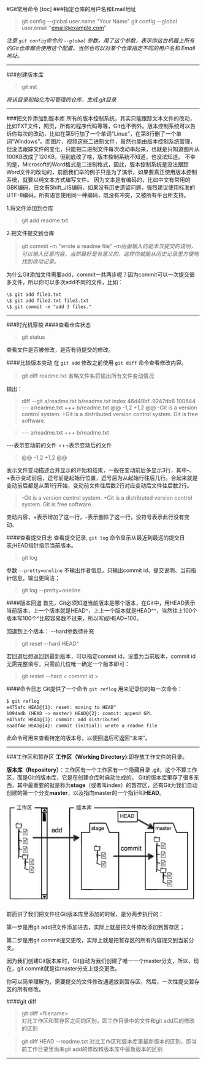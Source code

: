 #Git常用命令
[toc]
###指定仓库的用户名和Email地址
>git config --global user.name "Your Name"
>git config --global user.email "email@example.com"

*注意 `git config`命令的 `--global` 参数，用了这个参数，表示你这台机器上所有的Git仓库都会使用这个配置，当然也可以对某个仓库指定不同的用户名和 Email地址。*
___
###创建版本库
>git init   

*将该目录初始化为可管理的仓库，生成.git目录*
___
###把文件添加到版本库
所有的版本控制系统，其实只能跟踪文本文件的改动，比如TXT文件，网页，所有的程序代码等等，Git也不例外。版本控制系统可以告诉你每次的改动，比如在第5行加了一个单词“Linux”，在第8行删了一个单词“Windows”。而图片、视频这些二进制文件，虽然也能由版本控制系统管理，但没法跟踪文件的变化，只能把二进制文件每次改动串起来，也就是只知道图片从100KB改成了120KB，但到底改了啥，版本控制系统不知道，也没法知道。
不幸的是，Microsoft的Word格式是二进制格式，因此，版本控制系统是没法跟踪Word文件的改动的，前面我们举的例子只是为了演示，如果要真正使用版本控制系统，就要以纯文本方式编写文件。
因为文本是有编码的，比如中文有常用的GBK编码，日文有Shift_JIS编码，如果没有历史遗留问题，强烈建议使用标准的UTF-8编码，所有语言使用同一种编码，既没有冲突，又被所有平台所支持。

1.将文件添加到仓库
>git add readme.txt

2.把文件提交到仓库
>git commit -m "wrote a readme file"
*-m后面输入的是本次提交的说明，可以输入任意内容，当然最好是有意义的，这样你就能从历史记录里方便地找到改动记录。*

为什么Git添加文件需要add，commit一共两步呢？因为commit可以一次提交很多文件，所以你可以多次add不同的文件，比如：

    \$ git add file1.txt
    \$ git add file2.txt file3.txt
    \$ git commit -m "add 3 files."
___

###时光机穿梭
####查看仓库状态
>git status

查看文件是否被修改，是否有待提交的修改。

####比较版本变动
在 `git add` 修改之前使用 `git diff` 命令查看修改内容。
>git diff readme.txt
省略文件名将输出所有文件变动情况

输出：
>diff --git a/readme.txt b/readme.txt
index 46d49bf..9247db6 100644
--- a/readme.txt
+++ b/readme.txt
@@ -1,2 +1,2 @@
-Git is a version control system.
+Git is a distributed version control system.
Git is free software.

>--- a/readme.txt
+++ b/readme.txt

\---表示变动前的文件
+++表示变动后的文件
>@@ -1,2 +1,2 @@

表示文件变动描述合并显示的开始和结束，一般在变动前后多显示3行，其中-、+表示变动前后，逗号前是起始行位置，逗号后为从起始行往后几行。合起来就是变动前后都是从第1行开始，变动前文件往后数2行对应变动后文件往后数2行。
 
>-Git is a version control system.
+Git is a distributed version control system.
Git is free software.

变动内容，+表示增加了这一行，-表示删除了这一行，没符号表示此行没有变动。

####查看提交日志
查看提交记录, `git log` 命令显示从最近到最远的提交日志;HEAD指针指示当前版本。
>git log

参数 `--pretty=oneline` 不输出作者信息，只输出commit id、提交说明、当前指针信息，输出更简洁；
>git log --pretty=oneline

####版本回退
首先，Git必须知道当前版本是哪个版本，在Git中，用HEAD表示当前版本，上一个版本就是HEAD^，上上一个版本就是HEAD^^，当然往上100个版本写100个^比较容易数不过来，所以写成HEAD~100。

回退到上个版本：
--hard参数待补充
>git reset --hard HEAD^

若回退后想返回到最新版本，可以指定commit id，设置为当前版本，commit id 无需完整填写，只需前几位唯一确定一个版本即可：
>git restet --hard < commit id >  

####命令日志
Git提供了一个命令 `git reflog` 用来记录你的每一次命令：

    $ git reflog
    e475afc HEAD@{1}: reset: moving to HEAD^
    1094adb (HEAD -> master) HEAD@{2}: commit: append GPL
    e475afc HEAD@{3}: commit: add distributed
    eaadf4e HEAD@{4}: commit (initial): wrote a readme file

此命令可用来查看特定的版本号，以便回退后可返回“未来”。

___
###工作区和暂存区
**工作区（Working Directory)**:即存放工作文件的目录。

**版本库（Repository）**：工作区有一个工作区有一个隐藏目录 .git，这个不算工作区，而是Git的版本库，它是在创建仓库时自动生成的。
Git的版本库里存了很多东西，其中最重要的就是称为**stage**（或者叫index）的暂存区，还有Git为我们自动创建的第一个分支**master**，以及指向master的一个指针叫**HEAD**。

![](./工作区和版本库.PNG)

前面讲了我们把文件往Git版本库里添加的时候，是分两步执行的：

第一步是用git add把文件添加进去，实际上就是把文件修改添加到暂存区；

第二步是用git commit提交更改，实际上就是把暂存区的所有内容提交到当前分支。

因为我们创建Git版本库时，Git自动为我们创建了唯一一个master分支，所以，现在，git commit就是往master分支上提交更改。

你可以简单理解为，需要提交的文件修改通通放到暂存区，然后，一次性提交暂存区的所有修改。

####git diff
>git diff  \<filename>   
对比工作区和暂存区之间的区别，即工作目录中的文件和git add后的修改的区别

>git diff HEAD --readme.txt
对比工作区和版本库里最新版本的区别，即当前工作目录里尚未git add的修改和版本库中最新版本的区别
___

###

